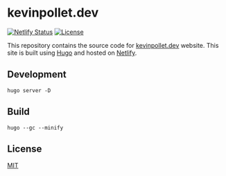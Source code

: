 # kevinpollet.dev

[![Netlify Status](https://api.netlify.com/api/v1/badges/a4c8c58d-9e65-40a3-87b3-30d62ec4f95e/deploy-status)](https://app.netlify.com/sites/amazing-swanson-8df184/deploys)
[![License](https://img.shields.io/github/license/kevinpollet/kevinpollet.dev)](./LICENSE.md)

This repository contains the source code for [kevinpollet.dev](https://kevinpollet.dev/) website. This site is built using [Hugo](https://gohugo.io/) and hosted on [Netlify](https://www.netlify.com/).

## Development

```
hugo server -D
```

## Build

```
hugo --gc --minify
```

## License

[MIT](./LICENSE.md)
